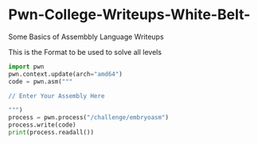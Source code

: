 # Pwn-College-Writeups-White-Belt-
Some Basics of Assembbly Language Writeups

This is the Format to be used to solve all levels 

```python
import pwn
pwn.context.update(arch="amd64")
code = pwn.asm("""

// Enter Your Assembly Here

""")
process = pwn.process("/challenge/embryoasm")
process.write(code)
print(process.readall())
```
